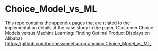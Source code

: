 # Choice_Model_vs_ML

This repo contains the appendix pages that are related to the implementation details of the case study in the paper, (Customer Choice Models versus Machine Learning: Finding Optimal Product Displays on Alibaba)[https://github.com/businessmeetsprogramming/Choice_Model_vs_ML]
